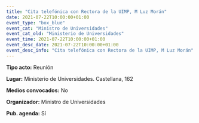 ---
title: "Cita telefónica con Rectora de la UIMP, M Luz Morán"
date: 2021-07-22T10:00:00+01:00
event_type: "box_blue" 
event_cat: "Ministro de Universidades"
event_cat_old: "Ministerio de Universidades"
event_time: 2021-07-22T10:00:00+01:00
event_desc_date: 2021-07-22T10:00:00+01:00
event_desc_info: "Cita telefónica con Rectora de la UIMP, M Luz Morán"
---<p class="card-light list_schedule_description"><b>Tipo acto:</b> Reunión
</p><p class="card-light list_schedule_description"><b>Lugar:</b> Ministerio de Universidades. Castellana, 162
</p><p class="card-light list_schedule_description"><b>Medios convocados:</b> No
</p><p class="card-light list_schedule_description"><b>Organizador:</b> Ministro de Universidades </p><p class="card-light list_schedule_description"><b>Pub. agenda:</b> Sí
</p>